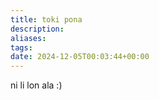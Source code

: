 ```yaml
---
title: toki pona
description: 
aliases: 
tags: 
date: 2024-12-05T00:03:44+00:00
---
```

ni li lon ala :)